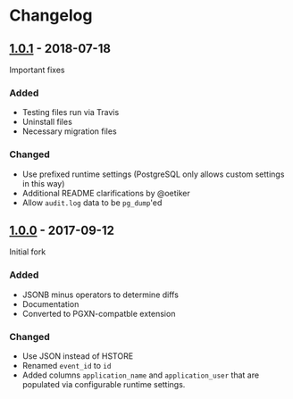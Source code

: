 # Changelog

## [1.0.1] - 2018-07-18

Important fixes

### Added
- Testing files run via Travis
- Uninstall files
- Necessary migration files

### Changed
- Use prefixed runtime settings (PostgreSQL only allows custom settings in this way)
- Additional README clarifications by @oetiker
- Allow `audit.log` data to be `pg_dump`'ed

## [1.0.0] - 2017-09-12

Initial fork

### Added
- JSONB minus operators to determine diffs
- Documentation
- Converted to PGXN-compatble extension

### Changed
- Use JSON instead of HSTORE
- Renamed `event_id` to `id`
- Added columns `application_name` and `application_user` that are populated
  via configurable runtime settings.



[1.0.1]: https://github.com/m-martinez/pg-audit-json/compare/1.0.0...1.0.1
[1.0.0]: https://github.com/m-martinez/pg-audit-json/compare/05137fa...1.0.0
